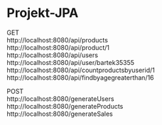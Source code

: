 # Projekt-JPA

GET<br/>
http://localhost:8080/api/products<br/>
http://localhost:8080/api/product/1<br/>
http://localhost:8080/api/users<br/>
http://localhost:8080/api/user/bartek35355<br/>
http://localhost:8080/api/countproductsbyuserid/1<br/>
http://localhost:8080/api/findbyagegreaterthan/16<br/>

POST<br/>
http://localhost:8080/generateUsers<br/>
http://localhost:8080/generateProducts<br/>
http://localhost:8080/generateSales
